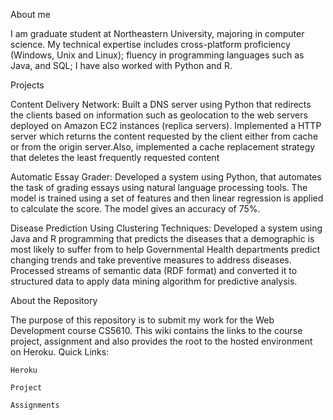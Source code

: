 About me

I am graduate student at Northeastern University, majoring in computer science. My technical expertise includes cross-platform proficiency (Windows, Unix and Linux); fluency in programming languages such as Java, and SQL; I have also worked with Python and R.

Projects

   Content Delivery Network: Built a DNS server using Python that redirects the clients based on information such as geolocation to the web servers deployed on Amazon EC2 instances (replica servers). Implemented a HTTP server which returns the content requested by the client either from cache or from the origin server.Also, implemented a cache replacement strategy that deletes the least frequently requested content
   
   Automatic Essay Grader: Developed a system using Python, that automates the task of grading essays using natural language processing tools. The model is trained using a set of features and then linear regression is applied to calculate the score. The model gives an accuracy of 75%.
   
   Disease Prediction Using Clustering Techniques: Developed a system using Java and R programming that predicts the diseases that a demographic is most likely to suffer from to help Governmental Health departments predict changing trends and take preventive measures to address diseases. Processed streams of semantic data (RDF format) and converted it to structured data to apply data mining algorithm for predictive analysis.

About the Repository

The purpose of this repository is to submit my work for the Web Development course CS5610. This wiki contains the links to the course project, assignment and also provides the root to the hosted environment on Heroku.
Quick Links:

    Heroku

    Project

    Assignments

